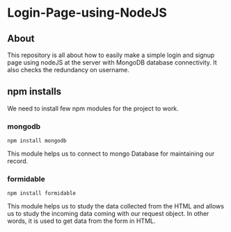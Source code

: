 # Login-Page-using-NodeJS

## About
This repository is all about how to easily make a simple login and signup page using nodeJS at the server with MongoDB database connectivity. It also checks the redundancy on username.

## npm installs
We need to install few npm modules for the project to work.

### mongodb
```
npm install mongodb
```
This module helps us to connect to mongo Database for maintaining our record.

### formidable
```
npm install formidable
```
This module helps us to study the data collected from the HTML and allows us to study the incoming data coming with our request object. In other words, it is used to get data from the form in HTML.

